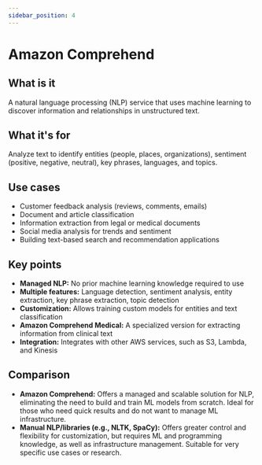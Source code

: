 ```yaml
---
sidebar_position: 4
---
```


# Amazon Comprehend

## What is it
A natural language processing (NLP) service that uses machine learning to discover information and relationships in unstructured text.

## What it's for
Analyze text to identify entities (people, places, organizations), sentiment (positive, negative, neutral), key phrases, languages, and topics.

## Use cases
- Customer feedback analysis (reviews, comments, emails)
- Document and article classification
- Information extraction from legal or medical documents
- Social media analysis for trends and sentiment
- Building text-based search and recommendation applications

## Key points
- **Managed NLP:** No prior machine learning knowledge required to use
- **Multiple features:** Language detection, sentiment analysis, entity extraction, key phrase extraction, topic detection
- **Customization:** Allows training custom models for entities and text classification
- **Amazon Comprehend Medical:** A specialized version for extracting information from clinical text
- **Integration:** Integrates with other AWS services, such as S3, Lambda, and Kinesis

## Comparison
- **Amazon Comprehend:** Offers a managed and scalable solution for NLP, eliminating the need to build and train ML models from scratch. Ideal for those who need quick results and do not want to manage ML infrastructure.
- **Manual NLP/libraries (e.g., NLTK, SpaCy):** Offers greater control and flexibility for customization, but requires ML and programming knowledge, as well as infrastructure management. Suitable for very specific use cases or research. 